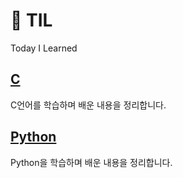 # 📖 TIL
Today I Learned
## [C](/C)
C언어를 학습하며 배운 내용을 정리합니다.
## [Python](/python)
Python을 학습하며 배운 내용을 정리합니다.